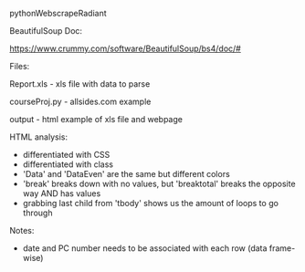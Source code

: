 pythonWebscrapeRadiant

BeautifulSoup Doc:

https://www.crummy.com/software/BeautifulSoup/bs4/doc/#

Files:

Report.xls - xls file with data to parse

courseProj.py - allsides.com example

output - html example of xls file and webpage


HTML analysis:
- differentiated with CSS
- differentiated with class
- 'Data' and 'DataEven' are the same but different colors
- 'break' breaks down with no values, but 'breaktotal' breaks the opposite way AND has values
- grabbing last child from 'tbody' shows us the amount of loops to go through

Notes:
- date and PC number needs to be associated with each row (data frame-wise)
